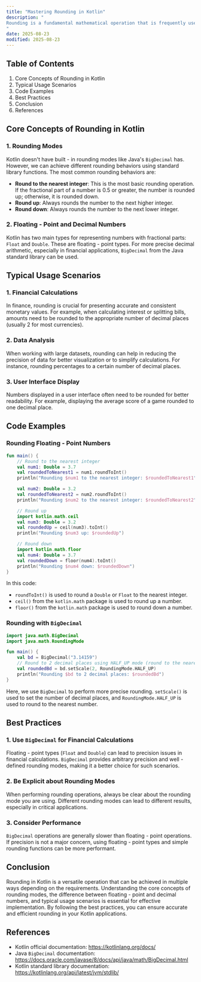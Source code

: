 ```yaml
---
title: "Mastering Rounding in Kotlin"
description: "
Rounding is a fundamental mathematical operation that is frequently used in various programming scenarios, such as financial calculations, data analysis, and user interface display. In Kotlin, there are several ways to perform rounding operations on numerical values. This blog post aims to provide an in - depth exploration of rounding in Kotlin, covering core concepts, typical usage scenarios, and best practices.
"
date: 2025-08-23
modified: 2025-08-23
---
```


## Table of Contents
1. Core Concepts of Rounding in Kotlin
2. Typical Usage Scenarios
3. Code Examples
4. Best Practices
5. Conclusion
6. References

## Core Concepts of Rounding in Kotlin
### 1. Rounding Modes
Kotlin doesn't have built - in rounding modes like Java's `BigDecimal` has. However, we can achieve different rounding behaviors using standard library functions. The most common rounding behaviors are:
- **Round to the nearest integer**: This is the most basic rounding operation. If the fractional part of a number is 0.5 or greater, the number is rounded up; otherwise, it is rounded down.
- **Round up**: Always rounds the number to the next higher integer.
- **Round down**: Always rounds the number to the next lower integer.

### 2. Floating - Point and Decimal Numbers
Kotlin has two main types for representing numbers with fractional parts: `Float` and `Double`. These are floating - point types. For more precise decimal arithmetic, especially in financial applications, `BigDecimal` from the Java standard library can be used.

## Typical Usage Scenarios
### 1. Financial Calculations
In finance, rounding is crucial for presenting accurate and consistent monetary values. For example, when calculating interest or splitting bills, amounts need to be rounded to the appropriate number of decimal places (usually 2 for most currencies).

### 2. Data Analysis
When working with large datasets, rounding can help in reducing the precision of data for better visualization or to simplify calculations. For instance, rounding percentages to a certain number of decimal places.

### 3. User Interface Display
Numbers displayed in a user interface often need to be rounded for better readability. For example, displaying the average score of a game rounded to one decimal place.

## Code Examples

### Rounding Floating - Point Numbers
```kotlin
fun main() {
    // Round to the nearest integer
    val num1: Double = 3.7
    val roundedToNearest1 = num1.roundToInt()
    println("Rounding $num1 to the nearest integer: $roundedToNearest1")

    val num2: Double = 3.2
    val roundedToNearest2 = num2.roundToInt()
    println("Rounding $num2 to the nearest integer: $roundedToNearest2")

    // Round up
    import kotlin.math.ceil
    val num3: Double = 3.2
    val roundedUp = ceil(num3).toInt()
    println("Rounding $num3 up: $roundedUp")

    // Round down
    import kotlin.math.floor
    val num4: Double = 3.7
    val roundedDown = floor(num4).toInt()
    println("Rounding $num4 down: $roundedDown")
}
```
In this code:
- `roundToInt()` is used to round a `Double` or `Float` to the nearest integer.
- `ceil()` from the `kotlin.math` package is used to round up a number.
- `floor()` from the `kotlin.math` package is used to round down a number.

### Rounding with `BigDecimal`
```kotlin
import java.math.BigDecimal
import java.math.RoundingMode

fun main() {
    val bd = BigDecimal("3.14159")
    // Round to 2 decimal places using HALF_UP mode (round to the nearest number)
    val roundedBd = bd.setScale(2, RoundingMode.HALF_UP)
    println("Rounding $bd to 2 decimal places: $roundedBd")
}
```
Here, we use `BigDecimal` to perform more precise rounding. `setScale()` is used to set the number of decimal places, and `RoundingMode.HALF_UP` is used to round to the nearest number.

## Best Practices
### 1. Use `BigDecimal` for Financial Calculations
Floating - point types (`Float` and `Double`) can lead to precision issues in financial calculations. `BigDecimal` provides arbitrary precision and well - defined rounding modes, making it a better choice for such scenarios.

### 2. Be Explicit about Rounding Modes
When performing rounding operations, always be clear about the rounding mode you are using. Different rounding modes can lead to different results, especially in critical applications.

### 3. Consider Performance
`BigDecimal` operations are generally slower than floating - point operations. If precision is not a major concern, using floating - point types and simple rounding functions can be more performant.

## Conclusion
Rounding in Kotlin is a versatile operation that can be achieved in multiple ways depending on the requirements. Understanding the core concepts of rounding modes, the difference between floating - point and decimal numbers, and typical usage scenarios is essential for effective implementation. By following the best practices, you can ensure accurate and efficient rounding in your Kotlin applications.

## References
- Kotlin official documentation: https://kotlinlang.org/docs/
- Java `BigDecimal` documentation: https://docs.oracle.com/javase/8/docs/api/java/math/BigDecimal.html
- Kotlin standard library documentation: https://kotlinlang.org/api/latest/jvm/stdlib/ 